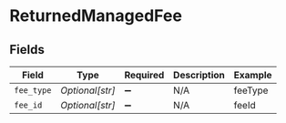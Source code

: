 # ReturnedManagedFee


## Fields

| Field              | Type               | Required           | Description        | Example            |
| ------------------ | ------------------ | ------------------ | ------------------ | ------------------ |
| `fee_type`         | *Optional[str]*    | :heavy_minus_sign: | N/A                | feeType            |
| `fee_id`           | *Optional[str]*    | :heavy_minus_sign: | N/A                | feeId              |